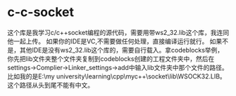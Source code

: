 # c-c-socket
这个库是我学习c/c++socket编程的源代码，需要用带ws2_32.lib这个库，我连同他一起上传。
如果你的IDE是VC,不需要做任何处理，直接编译运行就行。
如果不是，其他IDE是没有ws2_32.lib这个库的，需要自行载入。拿codeblocks举例，你先把lib文件夹整个文件夹复制到codeblocks创建的工程文件夹中，然后在settings->Complier->Linker_settings->add中输入lib文件夹中那个文件的路径。比如我的是E:\my university\learning\cpp\myc++\socket\lib\WSOCK32.LIB。这个路径从头到尾不能有中文。
